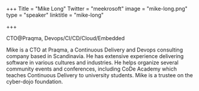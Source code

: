 +++
Title = "Mike Long"
Twitter = "meekrosoft"
image = "mike-long.png"
type = "speaker"
linktitle = "mike-long"

+++

CTO@Praqma, Devops/CI/CD/Cloud/Embedded

Mike is a CTO at Praqma, a Continuous Delivery and Devops consulting company based in Scandinavia. He has extensive experience delivering software in various cultures and industries. He helps organize several community events and conferences, including CoDe Academy which teaches Continuous Delivery to university students. Mike is a trustee on the cyber-dojo foundation.
